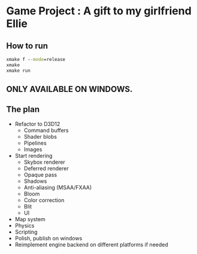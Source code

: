 # Game Project : A gift to my girlfriend Ellie

## How to run

```bat
xmake f --mode=release
xmake
xmake run
```

## ONLY AVAILABLE ON WINDOWS.

## The plan

- Refactor to D3D12
    - Command buffers
    - Shader blobs
    - Pipelines
    - Images
- Start rendering
    - Skybox renderer
    - Deferred renderer
    - Opaque pass
    - Shadows
    - Anti-aliasing (MSAA/FXAA)
    - Bloom
    - Color correction
    - Blit
    - UI
- Map system
- Physics
- Scripting
- Polish, publish on windows
- Reimplement engine backend on different platforms if needed
